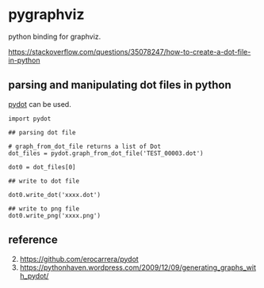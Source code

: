 # pygraphviz


python binding for graphviz.

https://stackoverflow.com/questions/35078247/how-to-create-a-dot-file-in-python


## parsing and manipulating dot files in python

[pydot](https://github.com/erocarrera/pydot) can be used.

```
import pydot

## parsing dot file

# graph_from_dot_file returns a list of Dot
dot_files = pydot.graph_from_dot_file('TEST_00003.dot')

dot0 = dot_files[0]

## write to dot file

dot0.write_dot('xxxx.dot')

## write to png file
dot0.write_png('xxxx.png')
```

## reference
2. https://github.com/erocarrera/pydot
1. https://pythonhaven.wordpress.com/2009/12/09/generating_graphs_with_pydot/

